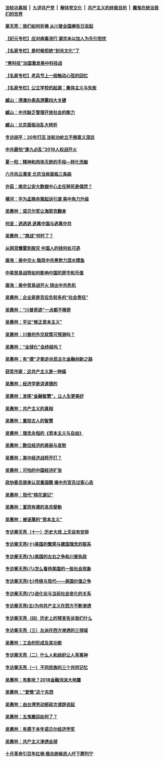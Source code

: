 

####  [法轮功真相](../../../../basic/blob/master/README.md?t=06271102) &nbsp;|&nbsp; [九评共产党](../../../../9ping.md/blob/master/README.md?t=06271102) &nbsp;|&nbsp; [解体党文化](../../../../jtdwh.md/blob/master/README.md?t=06271102)  &nbsp;|&nbsp; [共产主义的终极目的](../../../../gczydzjmd.md/blob/master/README.md?t=06271102) &nbsp;|&nbsp; [魔鬼在统治我们的世界](../../../../mgztzwmdsj.md/blob/master/README.md?t=06271102) 

#### [章天亮：我们如何祈祷 从川普全国祷告日说起](../pages/nsc423/n11944627.md?t=06271102) 

#### [【纪元专栏】应对病毒流行 渥京未以加人为先引担忧](../pages/nsc423/n11875714.md?t=06271102) 

#### [【名家专栏】是时候拒绝“封杀文化”了](../pages/nsc423/n11814093.md?t=06271102) 

#### [“黑科技”治国激发美中科技战](../pages/nsc423/n11638056.md?t=06271102) 

#### [【名家专栏】老兵节上一段触动心弦的回忆](../pages/nsc423/n11646016.md?t=06271102) 

#### [【名家专栏】公立学校的起源：集体主义与失败](../pages/nsc423/n11601833.md?t=06271102) 

#### [臧山：港澳办表态透露四大关键](../pages/nsc423/n11421628.md?t=06271102) 

#### [臧山：中共缺乏管理开放社会的能力](../pages/nsc423/n11407457.md?t=06271102) 

#### [臧山：北京面临治乱大转折](../pages/nsc423/n11406895.md?t=06271102) 

#### [专访胡平：20年打压 法轮功屹立不倒意义深远](../pages/nsc423/n11398800.md?t=06271102) 

#### [中共最怕“逢九必乱”2019人权战开火](../pages/nsc423/n11385248.md?t=06271102) 

#### [夏一阳：精神和肉体灭绝的手段—转化洗脑](../pages/nsc423/n11368250.md?t=06271102) 

#### [六月风云激变 北京当局面临三条路](../pages/nsc423/n11313668.md?t=06271102) 

#### [许茹：南京公安大数据中心主任猝死是偶然？](../pages/nsc423/n11064744.md?t=06271102) 

#### [横河：华为孟晚舟案起诉引渡 美中角力升级](../pages/nsc423/n11027230.md?t=06271102) 

#### [吴惠林：诺贝尔奖让海耶克翻身](../pages/nsc423/n10890049.md?t=06271102) 

#### [何坚：逃逃逃 逃离中国与逃离中共](../pages/nsc423/n10592891.md?t=06271102) 

#### [吴惠林：“商战”何时了？](../pages/nsc423/n10573558.md?t=06271102) 

#### [从网贷爆雷到股灾 中国人的钱何处可逃](../pages/nsc423/n10572800.md?t=06271102) 

#### [唐浩：美中交火 隐现中共黑势力混水摸鱼](../pages/nsc423/n10544040.md?t=06271102) 

#### [中美贸易战将如何影响中国的房市和币值](../pages/nsc423/n10543697.md?t=06271102) 

#### [唐浩：美中贸易战开火 烧出中共危机](../pages/nsc423/n10540126.md?t=06271102) 

#### [吴惠林：企业家是否应负较多的“社会责任”](../pages/nsc423/n10535022.md?t=06271102) 

#### [吴惠林：“川普奇迹”一点都不稀奇](../pages/nsc423/n10512808.md?t=06271102) 

#### [吴惠林：平议“修正资本主义”](../pages/nsc423/n10495724.md?t=06271102) 

#### [吴惠林：川普的外交政策可预测吗？](../pages/nsc423/n10462387.md?t=06271102) 

#### [吴惠林：“全球化”会终结吗？](../pages/nsc423/n10452838.md?t=06271102) 

#### [吴惠林：有“德”才能走向民主化金融创新之路](../pages/nsc423/n10432292.md?t=06271102) 

#### [获奖作家：这共产主义是一种癌](../pages/nsc423/n10431541.md?t=06271102) 

#### [吴惠林：经济学是讲道德的](../pages/nsc423/n10398014.md?t=06271102) 

#### [吴惠林：发挥“金融智慧”，让人生更美好](../pages/nsc423/n10375019.md?t=06271102) 

#### [吴惠林：共产主义的真相](../pages/nsc423/n10351394.md?t=06271102) 

#### [吴惠林：重拾古人的智慧](../pages/nsc423/n10337691.md?t=06271102) 

#### [吴惠林：理念永恒的《资本主义与自由》](../pages/nsc423/n10316274.md?t=06271102) 

#### [吴惠林：数位经济的美丽与哀愁](../pages/nsc423/n10292946.md?t=06271102) 

#### [吴惠林：美中经济战将开打？](../pages/nsc423/n10258825.md?t=06271102) 

#### [吴惠林：可怕的中国经济扩张](../pages/nsc423/n10219147.md?t=06271102) 

#### [政协委员提承认双重国籍 揭中共官员过客心态](../pages/nsc423/n10208809.md?t=06271102) 

#### [吴惠林：现代“桃花源记”](../pages/nsc423/n10185234.md?t=06271102) 

#### [吴惠林：富而有德的洛克斐勒](../pages/nsc423/n10142264.md?t=06271102) 

#### [吴惠林：被诬蔑的“资本主义”](../pages/nsc423/n10124816.md?t=06271102) 

#### [专访章天亮（十一）历史大戏 上天自有安排](../pages/nsc423/n10094905.md?t=06271102) 

#### [专访章天亮(十)美国的繁荣与建国理念的联系](../pages/nsc423/n10094899.md?t=06271102) 

#### [专访章天亮(九)美国的左右之争和川普执政](../pages/nsc423/n10094889.md?t=06271102) 

#### [专访章天亮(八)怎么看待美国的一些社会现象](../pages/nsc423/n10094857.md?t=06271102) 

#### [专访章天亮(七)传统与现代——美国价值之争](../pages/nsc423/n10093140.md?t=06271102) 

#### [专访章天亮(六)进化论与当前社会变化的关系](../pages/nsc423/n10092036.md?t=06271102) 

#### [专访章天亮(五)为何共产主义在西方不断渗透](../pages/nsc423/n10083620.md?t=06271102) 

#### [专访章天亮（四）历史上的预言告诉我们什么](../pages/nsc423/n10083606.md?t=06271102) 

#### [专访章天亮（三）左派在西方渗透的三领域](../pages/nsc423/n10081115.md?t=06271102) 

#### [吴惠林：工会的形成及其功能](../pages/nsc423/n10080633.md?t=06271102) 

#### [专访章天亮（二）什么人和组织让人背离神](../pages/nsc423/n10076637.md?t=06271102) 

#### [专访章天亮（一）不同民族的三个共同记忆](../pages/nsc423/n10074188.md?t=06271102) 

#### [吴惠林：有影呒？2018金融泡沫大地震](../pages/nsc423/n10040534.md?t=06271102) 

#### [吴惠林：“爱情”这个东西](../pages/nsc423/n10019423.md?t=06271102) 

#### [吴惠林：由台湾劳动部政次请辞说起](../pages/nsc423/n9979679.md?t=06271102) 

#### [吴惠林：五鬼搬运如何了？](../pages/nsc423/n9925338.md?t=06271102) 

#### [吴惠林：有感于本年诺贝尔经济学奖](../pages/nsc423/n9871883.md?t=06271102) 

#### [吴惠林：共产主义渗透全球](../pages/nsc423/n9812748.md?t=06271102) 

#### [十月革命引百年红祸 俄总统候选人吁下葬列宁](../pages/nsc423/n9810182.md?t=06271102) 


